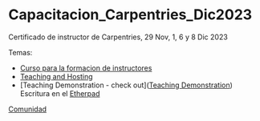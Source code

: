 # Capacitacion_Carpentries_Dic2023
Certificado de instructor de Carpentries, 29 Nov, 1, 6 y 8 Dic 2023

Temas:
- [Curso para la formacion de instructores](https://msquiroga89.github.io/2023-11-29-online/)
- [Teaching and Hosting](https://docs.carpentries.org/topic_folders/hosts_instructors/index.html)
- [Teaching Demonstration - check out]([Teaching Demonstration](https://carpentries.github.io/instructor-training/checkout))
Escritura en el [Etherpad](https://pad.carpentries.org/2023-11-29-ttt-es-online)

[Comunidad](https://carpentries.org/community/)
